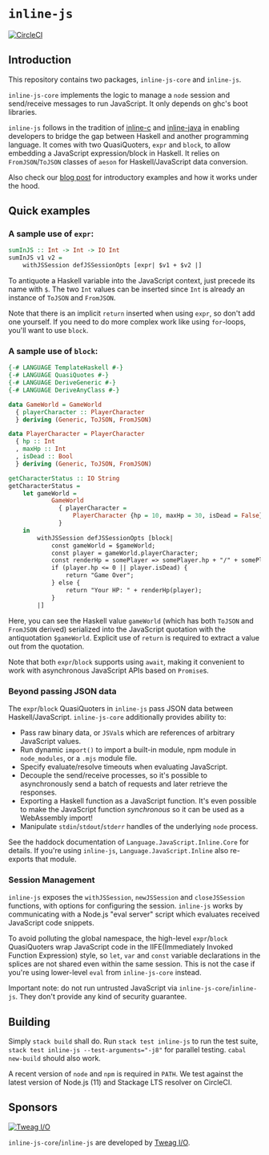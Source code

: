 # `inline-js`

[![CircleCI](https://circleci.com/gh/tweag/inline-js/tree/master.svg?style=shield)](https://circleci.com/gh/tweag/inline-js/tree/master)

## Introduction

This repository contains two packages, `inline-js-core` and `inline-js`.

`inline-js-core` implements the logic to manage a `node` session and send/receive messages to run JavaScript. It only depends on ghc's boot libraries.

`inline-js` follows in the tradition of [inline-c](http://hackage.haskell.org/package/inline-c) and [inline-java](http://hackage.haskell.org/package/inline-java) in enabling developers to bridge the gap between Haskell and another programming language. It comes with two QuasiQuoters, `expr` and `block`, to allow embedding a JavaScript expression/block in Haskell. It relies on `FromJSON`/`ToJSON` classes of `aeson` for Haskell/JavaScript data conversion.

Also check our [blog post](https://www.tweag.io/posts/2019-05-07-inline-js.html) for introductory examples and how it works under the hood.

## Quick examples

### A sample use of `expr`:

``` haskell
sumInJS :: Int -> Int -> IO Int
sumInJS v1 v2 =
    withJSSession defJSSessionOpts [expr| $v1 + $v2 |]
```

To antiquote a Haskell variable into the JavaScript context, just precede its name with `$`. The two `Int` values can be inserted since `Int` is already an instance of `ToJSON` and `FromJSON`.

Note that there is an implicit `return` inserted when using `expr`, so don't add one yourself. If you need to do more complex work like using `for`-loops, you'll want to use `block`.

### A sample use of `block`:

``` haskell
{-# LANGUAGE TemplateHaskell #-}
{-# LANGUAGE QuasiQuotes #-}
{-# LANGUAGE DeriveGeneric #-}
{-# LANGUAGE DeriveAnyClass #-}

data GameWorld = GameWorld
  { playerCharacter :: PlayerCharacter
  } deriving (Generic, ToJSON, FromJSON)

data PlayerCharacter = PlayerCharacter
  { hp :: Int
  , maxHp :: Int
  , isDead :: Bool
  } deriving (Generic, ToJSON, FromJSON)

getCharacterStatus :: IO String
getCharacterStatus =
    let gameWorld =
            GameWorld
              { playerCharacter =
                  PlayerCharacter {hp = 10, maxHp = 30, isDead = False}
              }
    in
        withJSSession defJSSessionOpts [block|
            const gameWorld = $gameWorld;
            const player = gameWorld.playerCharacter;
            const renderHp = somePlayer => somePlayer.hp + "/" + somePlayer.maxHp;
            if (player.hp <= 0 || player.isDead) {
                return "Game Over";
            } else {
                return "Your HP: " + renderHp(player);
            }
        |]
```

Here, you can see the Haskell value `gameWorld` (which has both `ToJSON` and `FromJSON` derived) serialized into the JavaScript quotation with the antiquotation `$gameWorld`. Explicit use of `return` is required to extract a value out from the quotation.

Note that both `expr`/`block` supports using `await`, making it convenient to work with asynchronous JavaScript APIs based on `Promise`s.

### Beyond passing JSON data

The `expr`/`block` QuasiQuoters in `inline-js` pass JSON data between Haskell/JavaScript. `inline-js-core` additionally provides ability to:

* Pass raw binary data, or `JSVal`s which are references of arbitrary JavaScript values.
* Run dynamic `import()` to import a built-in module, npm module in `node_modules`, or a `.mjs` module file.
* Specify evaluate/resolve timeouts when evaluating JavaScript.
* Decouple the send/receive processes, so it's possible to asynchronously send a batch of requests and later retrieve the responses.
* Exporting a Haskell function as a JavaScript function. It's even possible to make the JavaScript function *synchronous* so it can be used as a WebAssembly import!
* Manipulate `stdin`/`stdout`/`stderr` handles of the underlying `node` process.

See the haddock documentation of `Language.JavaScript.Inline.Core` for details. If you're using `inline-js`, `Language.JavaScript.Inline` also re-exports that module.

### Session Management

`inline-js` exposes the `withJSSession`, `newJSSession` and `closeJSSession` functions, with options for configuring the session. `inline-js` works by communicating with a Node.js "eval server" script which evaluates received JavaScript code snippets.

To avoid polluting the global namespace, the high-level `expr`/`block` QuasiQuoters wrap JavaScript code in the IIFE(Immediately Invoked Function Expression) style, so `let`, `var` and `const` variable declarations in the splices are not shared even within the same session. This is not the case if you're using lower-level `eval` from `inline-js-core` instead.

Important note: do not run untrusted JavaScript via `inline-js-core`/`inline-js`. They don't provide any kind of security guarantee.

## Building

Simply `stack build` shall do. Run `stack test inline-js` to run the test suite, `stack test inline-js --test-arguments="-j8"` for parallel testing. `cabal new-build` should also work.

A recent version of `node` and `npm` is required in `PATH`. We test against the latest version of Node.js (11) and Stackage LTS resolver on CircleCI.

## Sponsors

[![Tweag I/O](https://www.tweag.io/img/tweag-small.png)](https://www.tweag.io)

`inline-js-core`/`inline-js` are developed by [Tweag I/O](https://tweag.io/).

